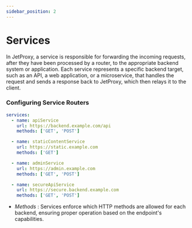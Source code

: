 ```yaml
---
sidebar_position: 2
---
```


# Services

In JetProxy, a service is responsible for forwarding the incoming requests, after they have been processed by a router, to the appropriate backend system or application. Each service represents a specific backend target, such as an API, a web application, or a microservice, that handles the request and sends a response back to JetProxy, which then relays it to the client.

### Configuring Service Routers

```yaml
services:
  - name: apiService
    url: https://backend.example.com/api
    methods: ['GET', 'POST']

  - name: staticContentService
    url: https://static.example.com
    methods: ['GET']

  - name: adminService
    url: https://admin.example.com
    methods: ['GET', 'POST']

  - name: secureApiService
    url: https://secure.backend.example.com
    methods: ['GET', 'POST']
```
 * *Methods* : Services enforce which HTTP methods are allowed for each backend, ensuring proper operation based on the endpoint's capabilities.
